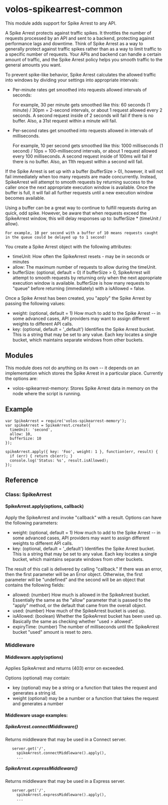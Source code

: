# volos-spikearrest-common

This module adds support for Spike Arrest to any API.

A Spike Arrest protects against traffic spikes. It throttles the number of requests processed by an API 
and sent to a backend, protecting against performance lags and downtime. Think of Spike Arrest as a way to generally 
protect against traffic spikes rather than as a way to limit traffic to a specific number of requests. Your APIs 
and backend can handle a certain amount of traffic, and the Spike Arrest policy helps you smooth traffic to the 
general amounts you want.

To prevent spike-like behavior, Spike Arrest calculates the allowed traffic into windows by dividing your settings into 
appropriate intervals:

* Per-minute rates get smoothed into requests allowed intervals of seconds:

    For example, 30 per minute gets smoothed like this:
    60 seconds (1 minute) / 30pm = 2-second intervals, or about 1 request allowed every 2 seconds. A second request 
    inside of 2 seconds will fail if there is no buffer. Also, a 31st request within a minute will fail.

* Per-second rates get smoothed into requests allowed in intervals of milliseconds.

    For example, 10 per second gets smoothed like this:
    1000 milliseconds (1 second) / 10ps = 100-millisecond intervals, or about 1 request allowed every 100 milliseconds. 
    A second request inside of 100ms will fail if there is no buffer. Also, an 11th request within a second will fail.

If the Spike Arrest is set up with a buffer (bufferSize > 0), however, it will not fail immediately when too many
requests are made concurrently. Instead, SpikeArrest will attempt to smooth requests by returning success to the caller
once the next appropriate execution window is available. Once the buffer is full, it will fail all further requests
until a new execution window becomes available. 

Using a buffer can be a great way to continue to fulfill requests during an quick, odd spike. However, be aware that 
when requests exceed the SpikeArrest window, this will delay responses up to: bufferSize * (timeUnit / allow).
     
    For example, 10 per second with a buffer of 10 means requests caught in the queue could be delayed up to 1 second!     

You create a Spike Arrest object with the following attributes:

* timeUnit: How often the SpikeArrest resets - may be in seconds or minutes
* allow: The maximum number of requests to allow during the timeUnit.
* bufferSize: (optional, default = 0) if bufferSize > 0, SpikeArrest will attempt to smooth requests by returning only
  when the next appropriate execution window is available.  bufferSize is how many requests to "queue" before returning
  (immediately) with a isAllowed = false.

Once a Spike Arrest has been created, you "apply" the Spike Arrest by passing the following values:

* weight: (optional, default = 1) How much to add to the Spike Arrest -- in some advanced cases, API providers may 
  want to assign different weights to different API calls.
* key: (optional, default = '_default') Identifies the Spike Arrest bucket. This is a string that may be set to any value.
  Each key locates a single bucket, which maintains separate windows from other buckets.

## Modules

This module does not do anything on its own -- it depends on an implementation which stores the Spike Arrest in a 
particular place. Currently the options are:

* volos-spikearrest-memory: Stores Spike Arrest data in memory on the node where the script is running.

## Example

    var SpikeArrest = require('volos-spikearrest-memory');
    var spikeArrest = SpikeArrest.create({
      timeUnit: 'second',
      allow: 10,
      bufferSize: 10
    });

    spikeArrest.apply({ key: 'Foo', weight: 1 }, function(err, result) {
      if (err) { return cb(err); }
      console.log('Status: %s', result.isAllowed);
    });

## Reference

### Class: SpikeArrest

#### SpikeArrest.apply(options, callback)

Apply the SpikeArrest and invoke "callback" with a result. Options can have the following parameters:

* weight: (optional, default = 1) How much to add to the Spike Arrest -- in some advanced cases, API providers may 
  want to assign different weights to different API calls.
* key: (optional, default = '_default') Identifies the Spike Arrest bucket. This is a string that may be set to any value.
  Each key locates a single bucket, which maintains separate windows from other buckets.

The result of this call is delivered by calling "callback." If there was an error, then the first parameter
will be an Error object. Otherwise, the first parameter will be "undefined" and the second will be
an object that contains the following fields:

* allowed: (number) How much is allowed in the SpikeArrest bucket. Essentially the same as the "allow" parameter that is
passed to the "apply" method, or the default that came from the overall object.
* used: (number) How much of the SpikeArrest bucket is used up.
* isAllowed: (boolean) Whether the SpikeArrest bucket has been used up. Basically the same as checking whether
"used > allowed".
* expiryTime: (number) The number of milliseconds until the SpikeArrest bucket "used" amount is reset to zero.

### Middleware

#### Middleware.apply(options)

Applies SpikeArrest and returns (403) error on exceeded.

Options (optional) may contain:

* key (optional) may be a string or a function that takes the request and generates a string id.
* weight (optional) may be a number or a function that takes the request and generates a number


#### Middleware usage examples: 

##### SpikeArrest.connectMiddleware()

Returns middleware that may be used in a Connect server.

```
   server.get('/',
     spikeArrest.connectMiddleware().apply(),
     ...
```
 
##### SpikeArrest.expressMiddleware()

Returns middleware that may be used in a Express server. 

```
   server.get('/',
     spikeArrest.expressMiddleware().apply(),
     ...
```

